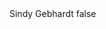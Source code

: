 <?xml version="1.0" encoding="UTF-8"?>
<CustomMetadata xmlns="http://soap.sforce.com/2006/04/metadata">
    <label>Sindy Gebhardt</label>
    <protected>false</protected>
</CustomMetadata>
